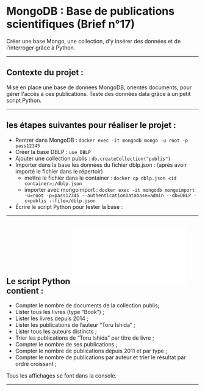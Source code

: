 # MongoDB : Base de publications scientifiques (Brief n°17)
Créer une base Mongo, une collection, d’y insérer des données et de l’interroger grâce à Python. 

**************************************************************************************************************
## Contexte du projet :
Mise en place une base de données MongoDB, orientés documents, pour gérer l'accès à ces publications. 
Teste des données data grâce à un petit script Python.

**************************************************************************************************************
## les étapes suivantes pour réaliser le projet : 

- Rentrer dans MongoDB : ```docker exec -it mongodb mongo -u root -p pass12345```
- Créer la base DBLP : ```use DBLP```
- Ajouter une collection publis : ```db.createCollection("publis")```
- Importer dans la base les données du fichier dblp.json : (après avoir importé le fichier dans le répertoir)
  - mettre le fichier dans le container : ```docker cp dblp.json <id container>:/dblp.json```
  - importer avec mongoimport : ```docker exec -it mongodb mongoimport -u=root -p=pass12345 --authenticationDatabase=admin --db=DBLP -c=publis --file=/dblp.json```
- Écrire le script Python pour tester la base :

**************************************************************************************************************
## Le script Python *![publications.py](./publications.py)* contient :
- Compter le nombre de documents de la collection publis; 
- Lister tous les livres (type “Book”) ; 
- Lister les livres depuis 2014 ; 
- Lister les publications de l’auteur “Toru Ishida” ; 
- Lister tous les auteurs distincts ; 
- Trier les publications de “Toru Ishida” par titre de livre ; 
- Compter le nombre de ses publications ; 
- Compter le nombre de publications depuis 2011 et par type ; 
- Compter le nombre de publications par auteur et trier le résultat par ordre croissant ;

Tous les affichages se font dans la console.

**************************************************************************************************************





